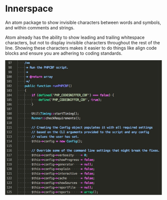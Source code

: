 # Innerspace

An atom package to show invisible characters between words and symbols, and within comments and strings.

Atom already has the ability to show leading and trailing whitespace characters, but not to display invisible characters throughout the rest of the line. Showing these characters makes it easier to do things like align code blocks and ensure you are adhering to coding standards.

![Alt text](/screenshot.jpg?raw=true "Optional Title")
